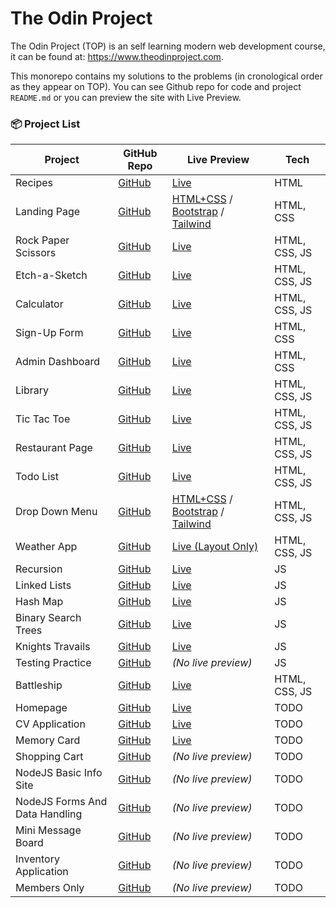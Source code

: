 # The Odin Project
The Odin Project (TOP) is an self learning modern web development course, it can be found at: https://www.theodinproject.com.

This monorepo contains my solutions to the problems (in cronological order as they appear on TOP). 
You can see Github repo for code and project `README.md`  or you can preview the site with Live Preview.

### 📦 Project List

| Project              | GitHub Repo | Live Preview | Tech |
|----------------------|-------------|--------------|---|
| Recipes              | [GitHub](https://github.com/miha-f/the-odin-project-monorepo/tree/main/recipes) | [Live](https://miha-f.github.io/the-odin-project-monorepo/recipes/) | HTML |
| Landing Page         | [GitHub](https://github.com/miha-f/the-odin-project-monorepo/tree/main/landing_page) | [HTML+CSS](https://miha-f.github.io/the-odin-project-monorepo/landing_page/html_css) / [Bootstrap](https://miha-f.github.io/the-odin-project-monorepo/landing_page/bootstrap) / [Tailwind](https://miha-f.github.io/the-odin-project-monorepo/landing_page/tailwind) | HTML, CSS |
| Rock Paper Scissors  | [GitHub](https://github.com/miha-f/the-odin-project-monorepo/tree/main/rock_paper_scissors) | [Live](https://miha-f.github.io/the-odin-project-monorepo/rock_paper_scissors) |HTML, CSS, JS |
| Etch-a-Sketch        | [GitHub](https://github.com/miha-f/the-odin-project-monorepo/tree/main/etch_a_sketch) | [Live](https://miha-f.github.io/the-odin-project-monorepo/etch_a_sketch) |HTML, CSS, JS |
| Calculator           | [GitHub](https://github.com/miha-f/the-odin-project-monorepo/tree/main/calculator) | [Live](https://miha-f.github.io/the-odin-project-monorepo/calculator) |HTML, CSS, JS |
| Sign-Up Form         | [GitHub](https://github.com/miha-f/the-odin-project-monorepo/tree/main/sign_up_form) | [Live](https://miha-f.github.io/the-odin-project-monorepo/sign_up_form) |HTML, CSS |
| Admin Dashboard      | [GitHub](https://github.com/miha-f/the-odin-project-monorepo/tree/main/admin_dashboard) | [Live](https://miha-f.github.io/the-odin-project-monorepo/admin_dashboard) |HTML, CSS |
| Library              | [GitHub](https://github.com/miha-f/the-odin-project-monorepo/tree/main/library) | [Live](https://miha-f.github.io/the-odin-project-monorepo/library) |HTML, CSS, JS |
| Tic Tac Toe          | [GitHub](https://github.com/miha-f/the-odin-project-monorepo/tree/main/tic_tac_toe) | [Live](https://miha-f.github.io/the-odin-project-monorepo/tic_tac_toe) |HTML, CSS, JS |
| Restaurant Page      | [GitHub](https://github.com/miha-f/the-odin-project-monorepo/tree/main/restaurant_page) | [Live](https://miha-f.github.io/the-odin-project-monorepo/restaurant_page/dist) |HTML, CSS, JS |
| Todo List            | [GitHub](https://github.com/miha-f/the-odin-project-monorepo/tree/main/todos) | [Live](https://miha-f.github.io/the-odin-project-monorepo/todos/dist) |HTML, CSS, JS |
| Drop Down Menu       | [GitHub](https://github.com/miha-f/the-odin-project-monorepo/tree/main/drop_down_carousel/drop_down) | [HTML+CSS](https://miha-f.github.io/the-odin-project-monorepo/drop_down_carousel/drop_down/default/) / [Bootstrap](https://miha-f.github.io/the-odin-project-monorepo/drop_down_carousel/drop_down/bootstrap/) / [Tailwind](https://miha-f.github.io/the-odin-project-monorepo/drop_down_carousel/drop_down/tailwind/) |HTML, CSS, JS |
| Weather App        | [GitHub](https://github.com/miha-f/the-odin-project-monorepo/tree/main/weather_app) | [Live (Layout Only)](https://miha-f.github.io/the-odin-project-monorepo/weather_app/dist) |HTML, CSS, JS |
| Recursion            | [GitHub](https://github.com/miha-f/the-odin-project-monorepo/tree/main/fibonacci_merge_sort) | [Live](https://miha-f.github.io/the-odin-project-monorepo/fibonacci_merge_sort) | JS |
| Linked Lists         | [GitHub](https://github.com/miha-f/the-odin-project-monorepo/tree/main/linked_list) | [Live](https://miha-f.github.io/the-odin-project-monorepo/linked_list) |JS |
| Hash Map             | [GitHub](https://github.com/miha-f/the-odin-project-monorepo/tree/main/hash_map) | [Live](https://miha-f.github.io/the-odin-project-monorepo/hash_map) |JS |
| Binary Search Trees  | [GitHub](https://github.com/miha-f/the-odin-project-monorepo/tree/main/binary_search_tree) | [Live](https://miha-f.github.io/the-odin-project-monorepo/binary_search_tree) |JS |
| Knights Travails     | [GitHub](https://github.com/miha-f/the-odin-project-monorepo/tree/main/knights_travails) | [Live](https://miha-f.github.io/the-odin-project-monorepo/knights_travails) |JS |
| Testing Practice     | [GitHub](https://github.com/miha-f/the-odin-project-monorepo/tree/main/testing_practice) | *(No live preview)* |JS |
| Battleship           | [GitHub](https://github.com/miha-f/the-odin-project-monorepo/tree/main/battleship) | [Live](https://miha-f.github.io/the-odin-project-monorepo/battleship/dist) | HTML, CSS, JS |
| Homepage             | [GitHub](https://github.com/miha-f/the-odin-project-monorepo/tree/main/homepage) | [Live](https://miha-f.github.io/the-odin-project-monorepo/homepage) | TODO |
| CV Application       | [GitHub](https://github.com/miha-f/the-odin-project-monorepo/tree/main/cv_application) | [Live](https://miha-f.github.io/the-odin-project-monorepo/cv_application/dist) |TODO |
| Memory Card          | [GitHub](https://github.com/miha-f/the-odin-project-monorepo/tree/main/memory_game) | [Live](https://miha-f.github.io/the-odin-project-monorepo/memory_game/dist) |TODO |
| Shopping Cart | [GitHub](https://github.com/miha-f/the-odin-project-monorepo/tree/main/shopping_cart) | *(No live preview)*  |TODO |
| NodeJS Basic Info Site | [GitHub](https://github.com/miha-f/the-odin-project-monorepo/tree/main/nodejs_basic_info_site) | *(No live preview)*  |TODO |
| NodeJS Forms And Data Handling | [GitHub](https://github.com/miha-f/the-odin-project-monorepo/tree/main/nodejs_forms_and_data_handling) | *(No live preview)*  |TODO |
| Mini Message Board | [GitHub](https://github.com/miha-f/the-odin-project-monorepo/tree/main/mini_message_board) | *(No live preview)*  |TODO |
| Inventory Application | [GitHub](https://github.com/miha-f/the-odin-project-monorepo/tree/main/inventory_application) | *(No live preview)*  |TODO |
| Members Only | [GitHub](https://github.com/miha-f/the-odin-project-monorepo/tree/main/members_only) | *(No live preview)*  |TODO |
